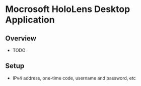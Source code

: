 # Mocrosoft HoloLens Desktop Application
## Overview

- TODO

## Setup
- IPv4 address, one-time code, username and password, etc